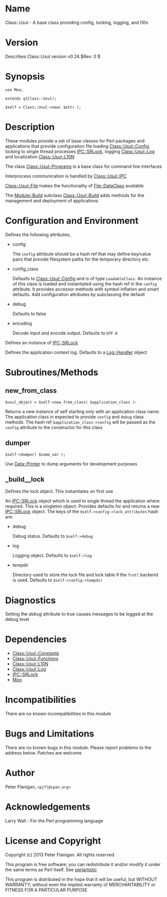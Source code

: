 # Name

Class::Usul - A base class providing config, locking, logging, and l10n

# Version

Describes Class::Usul version v0.24.$Rev: 0 $

# Synopsis

    use Moo;

    extends q(Class::Usul);

    $self = Class::Usul->new( $attr );

# Description

These modules provide a set of base classes for Perl packages and
applications that provide configuration file loading
[Class::Usul::Config](http://search.cpan.org/perldoc?Class::Usul::Config), locking to single thread processes
[IPC::SRLock](http://search.cpan.org/perldoc?IPC::SRLock), logging [Class::Usul::Log](http://search.cpan.org/perldoc?Class::Usul::Log) and localization
[Class::Usul::L10N](http://search.cpan.org/perldoc?Class::Usul::L10N)

The class [Class::Usul::Programs](http://search.cpan.org/perldoc?Class::Usul::Programs) is a base class for command line interfaces

Interprocess communication is handled by [Class::Usul::IPC](http://search.cpan.org/perldoc?Class::Usul::IPC)

[Class::Usul::File](http://search.cpan.org/perldoc?Class::Usul::File) makes the functionality of [File::DataClass](http://search.cpan.org/perldoc?File::DataClass) available

The [Module::Build](http://search.cpan.org/perldoc?Module::Build) subclass [Class::Usul::Build](http://search.cpan.org/perldoc?Class::Usul::Build) adds methods for the
management and deployment of applications

# Configuration and Environment

Defines the following attributes;

- config

    The `config` attribute should be a hash ref that may define key/value pairs
    that provide filesystem paths for the temporary directory etc.

- config\_class

    Defaults to [Class::Usul::Config](http://search.cpan.org/perldoc?Class::Usul::Config) and is of type `LoadableClass`. An
    instance of this class is loaded and instantiated using the hash ref
    in the `config` attribute. It provides accessor methods with symbol
    inflation and smart defaults. Add configuration attributes by
    subclassing the default

- debug

    Defaults to false

- encoding

    Decode input and encode output. Defaults to `UTF-8`

Defines an instance of [IPC::SRLock](http://search.cpan.org/perldoc?IPC::SRLock)

Defines the application context log. Defaults to a [Log::Handler](http://search.cpan.org/perldoc?Log::Handler) object

# Subroutines/Methods

## new\_from\_class

    $usul_object = $self->new_from_class( $application_class ):

Returns a new instance of self starting only with an application class name.
The application class in expected to provide `config` and `debug` class
methods. The hash ref `$application_class->config` will be passed as
the `config` attribute to the constructor for this class

## dumper

    $self->dumper( $some_var );

Use [Data::Printer](http://search.cpan.org/perldoc?Data::Printer) to dump arguments for development purposes

## \_build\_\_lock

Defines the lock object. This instantiates on first use

An [IPC::SRLock](http://search.cpan.org/perldoc?IPC::SRLock) object which is used to single thread the
application where required. This is a singleton object.  Provides
defaults for and returns a new [IPC::SRLock](http://search.cpan.org/perldoc?IPC::SRLock) object. The keys of the
`$self->config->lock_attributes` hash are:

- debug

    Debug status. Defaults to `$self->debug`

- log

    Logging object. Defaults to `$self->log`

- tempdir

    Directory used to store the lock file and lock table if the `fcntl` backend
    is used. Defaults to `$self->config->tempdir`

# Diagnostics

Setting the _debug_ attribute to true causes messages to be logged at the
debug level

# Dependencies

- [Class::Usul::Constants](http://search.cpan.org/perldoc?Class::Usul::Constants)
- [Class::Usul::Functions](http://search.cpan.org/perldoc?Class::Usul::Functions)
- [Class::Usul::L10N](http://search.cpan.org/perldoc?Class::Usul::L10N)
- [Class::Usul::Log](http://search.cpan.org/perldoc?Class::Usul::Log)
- [IPC::SRLock](http://search.cpan.org/perldoc?IPC::SRLock)
- [Moo](http://search.cpan.org/perldoc?Moo)

# Incompatibilities

There are no known incompatibilities in this module

# Bugs and Limitations

There are no known bugs in this module.
Please report problems to the address below.
Patches are welcome

# Author

Peter Flanigan, `<pjfl@cpan.org>`

# Acknowledgements

Larry Wall - For the Perl programming language

# License and Copyright

Copyright (c) 2013 Peter Flanigan. All rights reserved

This program is free software; you can redistribute it and/or modify it
under the same terms as Perl itself. See [perlartistic](http://search.cpan.org/perldoc?perlartistic)

This program is distributed in the hope that it will be useful,
but WITHOUT WARRANTY; without even the implied warranty of
MERCHANTABILITY or FITNESS FOR A PARTICULAR PURPOSE
